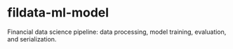 # fildata-ml-model
Financial data science pipeline: data processing, model training, evaluation, and serialization.
